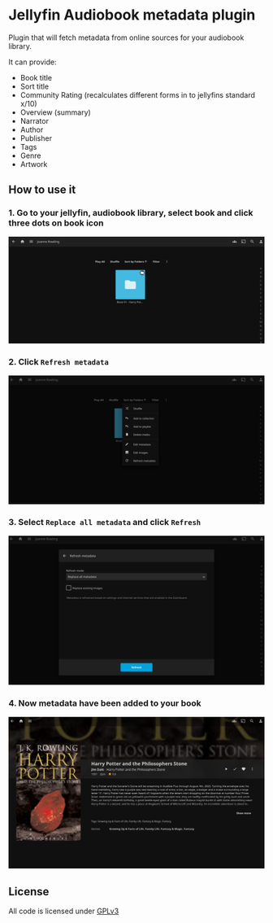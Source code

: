 # Jellyfin Audiobook metadata plugin
Plugin that will fetch metadata from online sources for your audiobook library.

It can provide:
- Book title
- Sort title
- Community Rating (recalculates different forms in to jellyfins standard x/10)
- Overview (summary)
- Narrator
- Author
- Publisher
- Tags
- Genre
- Artwork

## How to use it

### 1. Go to your jellyfin, audiobook library, select book and click three dots on book icon
![Step1](https://github.com/yagarea/jellyfin-plugin-audiobook-metadata/blob/master/docs/jabmp-step1.png?raw=true)

### 2. Click `Refresh metadata`
![Step2](https://github.com/yagarea/jellyfin-plugin-audiobook-metadata/blob/master/docs/jabmp-step2.png?raw=true)

### 3. Select `Replace all metadata` and click `Refresh`
![Step3](https://github.com/yagarea/jellyfin-plugin-audiobook-metadata/blob/master/docs/jabmp-step3.png?raw=true)

### 4. Now metadata have been added to your book

![complete](https://github.com/yagarea/jellyfin-plugin-audiobook-metadata/blob/master/docs/jabmp-complete.png?raw=true)


## License
All code is licensed under [GPLv3]()

